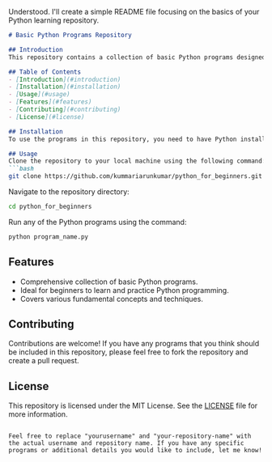 Understood. I'll create a simple README file focusing on the basics of your Python learning repository.

```markdown
# Basic Python Programs Repository

## Introduction
This repository contains a collection of basic Python programs designed for learning purposes. It serves as a valuable resource for beginners who want to understand fundamental programming concepts and improve their Python skills.

## Table of Contents
- [Introduction](#introduction)
- [Installation](#installation)
- [Usage](#usage)
- [Features](#features)
- [Contributing](#contributing)
- [License](#license)

## Installation
To use the programs in this repository, you need to have Python installed on your system. You can download the latest version of Python from the [official website](https://www.python.org/downloads/).

## Usage
Clone the repository to your local machine using the following command:
```bash
git clone https://github.com/kummariarunkumar/python_for_beginners.git
```
Navigate to the repository directory:
```bash
cd python_for_beginners
```
Run any of the Python programs using the command:
```bash
python program_name.py
```

## Features
- Comprehensive collection of basic Python programs.
- Ideal for beginners to learn and practice Python programming.
- Covers various fundamental concepts and techniques.

## Contributing
Contributions are welcome! If you have any programs that you think should be included in this repository, please feel free to fork the repository and create a pull request.

## License
This repository is licensed under the MIT License. See the [LICENSE](LICENSE) file for more information.
```

Feel free to replace "yourusername" and "your-repository-name" with the actual username and repository name. If you have any specific programs or additional details you would like to include, let me know!

